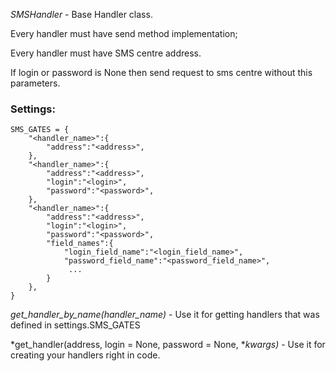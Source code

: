 *SMSHandler* - Base Handler class.

Every handler must have send method implementation;

Every handler must have SMS centre address.

If login or password is None then send request to sms centre without this parameters.

### Settings:

```
SMS_GATES = {
    "<handler_name>":{   
        "address":"<address>",   
    },  
    "<handler_name>":{  
        "address":"<address>",  
        "login":"<login>",  
        "password":"<password>",  
    },  
    "<handler_name>":{  
        "address":"<address>",  
        "login":"<login>",  
        "password":"<password>",  
        "field_names":{  
            "login_field_name":"<login_field_name>",  
            "password_field_name":"<password_field_name>",  
             ...  
        }  
    },  
}
```

*get_handler_by_name(handler_name)* - Use it for getting handlers that was defined in settings.SMS_GATES

*get_handler(address, login = None, password = None, **kwargs)* - Use it for creating your handlers right in code.
